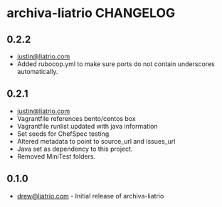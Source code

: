 archiva-liatrio CHANGELOG
=========================

0.2.2
-----
- justin@liatrio.com
- Added rubocop.yml to make sure ports do not contain underscores automatically. 



0.2.1
-----
- justin@liatrio.com
- Vagrantfile references bento/centos box
- Vagrantfile runlist updated with java information
- Set seeds for ChefSpec testing
- Altered metadata to point to source_url and issues_url
- Java set as dependency to this project.
- Removed MiniTest folders.

0.1.0
-----
- drew@liatrio.com - Initial release of archiva-liatrio
